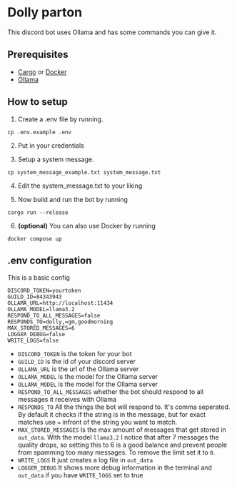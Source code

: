 # Dolly parton

This discord bot uses Ollama and has some commands you can give it.

## Prerequisites
- [Cargo](https://rustup.rs/) or [Docker](https://www.docker.com/)
- [Ollama](https://ollama.com/)


## How to setup

1. Create a .env file by running.

```
cp .env.example .env
```
2. Put in your credentials

3. Setup a system message.
```
cp system_message_example.txt system_message.txt
```
4. Edit the system_message.txt to your liking

5. Now build and run the bot by running
```
cargo run --release
```
6. **(optional)** You can also use Docker by running

```
docker compose up
```

## .env configuration

This is a basic config

```dosini
DISCORD_TOKEN=yourtoken
GUILD_ID=84343943
OLLAMA_URL=http://localhost:11434
OLLAMA_MODEL=llama3.2
RESPOND_TO_ALL_MESSAGES=false
RESPONDS_TO=dolly,=gm,goodmorning
MAX_STORED_MESSAGES=6
LOGGER_DEBUG=false
WRITE_LOGS=false
```

* `DISCORD_TOKEN` is the token for your bot
* `GUILD_ID` is the id of your discord server
* `OLLAMA_URL` is the url of the Ollama server
* `OLLAMA_MODEL` is the model for the Ollama server
* `OLLAMA_MODEL` is the model for the Ollama server
* `RESPOND_TO_ALL_MESSAGES` whether the bot should respond to all messages it receives with Ollama
* `RESPONDS_TO` All the things the bot will respond to. It's comma seperated. By default it checks if the string is in the message, but for exact matches use `=` infront of the string you want to match.
* `MAX_STORED_MESSAGES` Is the max amount of messages that get stored in `out_data`. With the model `llama3.2` I notice that after 7 messages the quality drops, so setting this to 6 is a good balance and prevent people from spamming too many messages. To remove the limit set it to `0`.
* `WRITE_LOGS` It just creates a log file in `out_data`
* `LOGGER_DEBUG` It shows more debug information in the terminal and `out_data` if you have `WRITE_lOGS` set to true